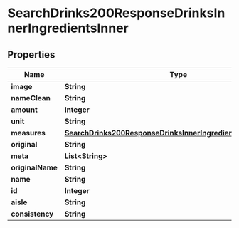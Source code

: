 

# SearchDrinks200ResponseDrinksInnerIngredientsInner


## Properties

| Name | Type | Description | Notes |
|------------ | ------------- | ------------- | -------------|
|**image** | **String** |  |  [optional] |
|**nameClean** | **String** |  |  [optional] |
|**amount** | **Integer** |  |  [optional] |
|**unit** | **String** |  |  [optional] |
|**measures** | [**SearchDrinks200ResponseDrinksInnerIngredientsInnerMeasures**](SearchDrinks200ResponseDrinksInnerIngredientsInnerMeasures.md) |  |  [optional] |
|**original** | **String** |  |  [optional] |
|**meta** | **List&lt;String&gt;** |  |  [optional] |
|**originalName** | **String** |  |  [optional] |
|**name** | **String** |  |  [optional] |
|**id** | **Integer** |  |  [optional] |
|**aisle** | **String** |  |  [optional] |
|**consistency** | **String** |  |  [optional] |



